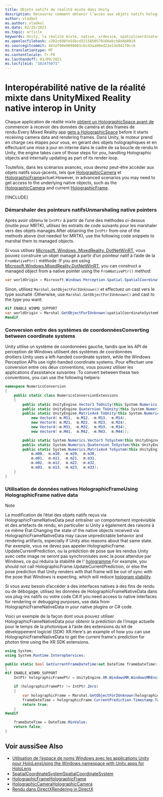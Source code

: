 ```yaml
---
title: Objets natifs de réalité mixte dans Unity
description: Découvrez comment obtenir l’accès aux objets natifs holographiques sous-jacents dans Unity à l’aide de l’espace de noms XR.
author: vladkol
ms.author: vladkol
ms.date: 02/25/2021
ms.topic: article
keywords: Unity, la réalité mixte, native, xrdevice, spatialcoordinatesystem, holographicframe, holographiccamera, ispatialcoordinatesystem, iholographicframe, iholographiccamera, getnativeptr, casque de la réalité mixte, casque Windows Mixed realisation, casque de réalité virtuelle
ms.openlocfilehash: c202c698fe55bcd3215850579166ebcb8d4b8910
ms.sourcegitcommit: 441ef99e6090081c6cd3aa88ed21e13e941f0cc6
ms.translationtype: MT
ms.contentlocale: fr-FR
ms.lasthandoff: 03/09/2021
ms.locfileid: "102475071"
---
```

# <a name="mixed-reality-native-interop-in-unity"></a><span data-ttu-id="8340d-104">Interopérabilité native de la réalité mixte dans Unity</span><span class="sxs-lookup"><span data-stu-id="8340d-104">Mixed Reality native interop in Unity</span></span>

<span data-ttu-id="8340d-105">Chaque application de réalité mixte [obtient un HolographicSpace avant de](../native/getting-a-holographicspace.md) commencer à recevoir des données de caméra et des frames de rendu.</span><span class="sxs-lookup"><span data-stu-id="8340d-105">Every Mixed Reality app [gets a HolographicSpace](../native/getting-a-holographicspace.md) before it starts receiving camera data and rendering frames.</span></span> <span data-ttu-id="8340d-106">Dans Unity, le moteur prend en charge ces étapes pour vous, en gérant des objets holographiques et en effectuant une mise à jour en interne dans le cadre de sa boucle de rendu.</span><span class="sxs-lookup"><span data-stu-id="8340d-106">In Unity, the engine takes care of those steps for you, handling Holographic objects and internally updating as part of its render loop.</span></span>

<span data-ttu-id="8340d-107">Toutefois, dans les scénarios avancés, vous devrez peut-être accéder aux objets natifs sous-jacents, tels que <a href="/uwp/api/windows.graphics.holographic.holographiccamera" target="_blank">HolographicCamera</a> et <a href="/uwp/api/windows.graphics.holographic.holographicframe" target="_blank">HolographicFrame</a>actuel.</span><span class="sxs-lookup"><span data-stu-id="8340d-107">However, in advanced scenarios you may need to get access to the underlying native objects, such as the <a href="/uwp/api/windows.graphics.holographic.holographiccamera" target="_blank">HolographicCamera</a> and current <a href="/uwp/api/windows.graphics.holographic.holographicframe" target="_blank">HolographicFrame</a>.</span></span>

[!INCLUDE[](includes/unity-native-ptrs.md)]

### <a name="unmarshaling-native-pointers"></a><span data-ttu-id="8340d-108">Démarshaler des pointeurs natifs</span><span class="sxs-lookup"><span data-stu-id="8340d-108">Unmarshaling native pointers</span></span>

<span data-ttu-id="8340d-109">Après avoir obtenu le `IntPtr` à partir de l’une des méthodes ci-dessus (inutile pour MRTK), utilisez les extraits de code suivants pour les marshaler vers des objets managés.</span><span class="sxs-lookup"><span data-stu-id="8340d-109">After obtaining the `IntPtr` from one of the methods above (not needed for MRTK), use the following code snippets to marshal them to managed objects.</span></span>

<span data-ttu-id="8340d-110">Si vous utilisez [Microsoft. Windows. MixedReality. DotNetWinRT](https://www.nuget.org/packages/Microsoft.Windows.MixedReality.DotNetWinRT), vous pouvez construire un objet managé à partir d’un pointeur natif à l’aide de la `FromNativePtr()` méthode :</span><span class="sxs-lookup"><span data-stu-id="8340d-110">If you are using [Microsoft.Windows.MixedReality.DotNetWinRT](https://www.nuget.org/packages/Microsoft.Windows.MixedReality.DotNetWinRT), you can construct a managed object from a native pointer using the `FromNativePtr()` method:</span></span>

```cs
var worldOrigin = Microsoft.Windows.Perception.Spatial.SpatialCoordinateSystem.FromNativePtr(spatialCoordinateSystemPtr);
```

<span data-ttu-id="8340d-111">Sinon, utilisez `Marshal.GetObjectForIUnknown()` et effectuez un cast vers le type souhaité :</span><span class="sxs-lookup"><span data-stu-id="8340d-111">Otherwise, use `Marshal.GetObjectForIUnknown()` and cast to the type you want:</span></span>

```cs
#if ENABLE_WINMD_SUPPORT
var worldOrigin = Marshal.GetObjectForIUnknown(spatialCoordinateSystemPtr) as Windows.Perception.Spatial.SpatialCoordinateSystem;
#endif
```

### <a name="converting-between-coordinate-systems"></a><span data-ttu-id="8340d-112">Conversion entre des systèmes de coordonnées</span><span class="sxs-lookup"><span data-stu-id="8340d-112">Converting between coordinate systems</span></span>

<span data-ttu-id="8340d-113">Unity utilise un système de coordonnées gauche, tandis que les API de perception de Windows utilisent des systèmes de coordonnées droitiers.</span><span class="sxs-lookup"><span data-stu-id="8340d-113">Unity uses a left-handed coordinate system, while the Windows Perception APIs use right-handed coordinate systems.</span></span> <span data-ttu-id="8340d-114">Pour effectuer une conversion entre ces deux conventions, vous pouvez utiliser les applications d’assistance suivantes :</span><span class="sxs-lookup"><span data-stu-id="8340d-114">To convert between these two conventions, you can use the following helpers:</span></span>

```cs
namespace NumericsConversion
{
    public static class NumericsConversionExtensions
    {
        public static UnityEngine.Vector3 ToUnity(this System.Numerics.Vector3 v) => new UnityEngine.Vector3(v.X, v.Y, -v.Z);
        public static UnityEngine.Quaternion ToUnity(this System.Numerics.Quaternion q) => new UnityEngine.Quaternion(q.X, q.Y, -q.Z, -q.W);
        public static UnityEngine.Matrix4x4 ToUnity(this System.Numerics.Matrix4x4 m) => new UnityEngine.Matrix4x4(
            new Vector4( m.M11,  m.M12, -m.M13,  m.M14),
            new Vector4( m.M21,  m.M22, -m.M23,  m.M24),
            new Vector4(-m.M31, -m.M32,  m.M33, -m.M34),
            new Vector4( m.M41,  m.M42, -m.M43,  m.M44));

        public static System.Numerics.Vector3 ToSystem(this UnityEngine.Vector3 v) => new System.Numerics.Vector3(v.x, v.y, -v.z);
        public static System.Numerics.Quaternion ToSystem(this UnityEngine.Quaternion q) => new System.Numerics.Quaternion(q.x, q.y, -q.z, -q.w);
        public static System.Numerics.Matrix4x4 ToSystem(this UnityEngine.Matrix4x4 m) => new System.Numerics.Matrix4x4(
            m.m00,  m.m10, -m.m20,  m.m30,
            m.m01,  m.m11, -m.m21,  m.m31,
           -m.m02, -m.m12,  m.m22, -m.m32,
            m.m03,  m.m13, -m.m23,  m.m33);
    }
}
```

### <a name="using-holographicframe-native-data"></a><span data-ttu-id="8340d-115">Utilisation de données natives HolographicFrame</span><span class="sxs-lookup"><span data-stu-id="8340d-115">Using HolographicFrame native data</span></span>

> [!NOTE]
> <span data-ttu-id="8340d-116">La modification de l’état des objets natifs reçus via HolographicFrameNativeData peut entraîner un comportement imprévisible et des artefacts de rendu, en particulier si Unity a également des raisons à ce même État.</span><span class="sxs-lookup"><span data-stu-id="8340d-116">Changing the state of the native objects received via HolographicFrameNativeData may cause unpredictable behavior and rendering artifacts, especially if Unity also reasons about that same state.</span></span>  <span data-ttu-id="8340d-117">Par exemple, vous ne devez pas appeler HolographicFrame. UpdateCurrentPrediction, ou la prédiction de pose que les rendus Unity avec cette image ne seront pas synchronisées avec la pose attendue par Windows, ce qui réduira la stabilité de l' [hologramme](../platform-capabilities-and-apis/hologram-stability.md).</span><span class="sxs-lookup"><span data-stu-id="8340d-117">For example, you should not call HolographicFrame.UpdateCurrentPrediction, or else the pose prediction that Unity renders with that frame will be out of sync with the pose that Windows is expecting, which will reduce [hologram stability](../platform-capabilities-and-apis/hologram-stability.md).</span></span>

<span data-ttu-id="8340d-118">Si vous avez besoin d’accéder à des interfaces natives à des fins de rendu ou de débogage, utilisez les données de HolographicFrameNativeData dans vos plug-ins natifs ou votre code C#.</span><span class="sxs-lookup"><span data-stu-id="8340d-118">If you need access to native interfaces for rendering or debugging purposes, use data from HolographicFrameNativeData in your native plugins or C# code.</span></span>

<span data-ttu-id="8340d-119">Voici un exemple de la façon dont vous pouvez utiliser HolographicFrameNativeData pour obtenir la prédiction de l’image actuelle pour le temps de la photonique à l’aide des extensions du kit de développement logiciel (SDK) XR.</span><span class="sxs-lookup"><span data-stu-id="8340d-119">Here's an example of how you can use HolographicFrameNativeData to get the current frame's prediction for photon time using the XR SDK extensions.</span></span>

```cs
using System;
using System.Runtime.InteropServices;

public static bool GetCurrentFrameDateTime(out DateTime frameDateTime)
{
#if ENABLE_WINMD_SUPPORT
    IntPtr holographicFramePtr = UnityEngine.XR.WindowsMR.WindowsMREnvironment.CurrentHolographicRenderFrame;

    if (holographicFramePtr != IntPtr.Zero)
    {
        var holographicFrame = Marshal.GetObjectForIUnknown(holographicFramePtr) as Windows.Graphics.Holographic.HolographicFrame;
        frameDateTime = holographicFrame.CurrentPrediction.Timestamp.TargetTime.DateTime;
        return true;
    }
#endif

    frameDateTime = DateTime.MinValue;
    return false;
}
```

## <a name="see-also"></a><span data-ttu-id="8340d-120">Voir aussi</span><span class="sxs-lookup"><span data-stu-id="8340d-120">See Also</span></span>

* [<span data-ttu-id="8340d-121">Utilisation de l’espace de noms Windows avec les applications Unity pour HoloLens</span><span class="sxs-lookup"><span data-stu-id="8340d-121">Using the Windows namespace with Unity apps for HoloLens</span></span>](using-the-windows-namespace-with-unity-apps-for-hololens.md)
* <span data-ttu-id="8340d-122"><a href="/uwp/api/windows.perception.spatial.spatialcoordinatesystem" target="_blank">SpatialCoordinateSystem</a></span><span class="sxs-lookup"><span data-stu-id="8340d-122"><a href="/uwp/api/windows.perception.spatial.spatialcoordinatesystem" target="_blank">SpatialCoordinateSystem</a></span></span>
* <span data-ttu-id="8340d-123"><a href="/uwp/api/windows.graphics.holographic.holographicframe" target="_blank">HolographicFrame</a></span><span class="sxs-lookup"><span data-stu-id="8340d-123"><a href="/uwp/api/windows.graphics.holographic.holographicframe" target="_blank">HolographicFrame</a></span></span>
* <span data-ttu-id="8340d-124"><a href="/uwp/api/windows.graphics.holographic.holographiccamera" target="_blank">HolographicCamera</a></span><span class="sxs-lookup"><span data-stu-id="8340d-124"><a href="/uwp/api/windows.graphics.holographic.holographiccamera" target="_blank">HolographicCamera</a></span></span>
* [<span data-ttu-id="8340d-125">Rendu dans DirectX</span><span class="sxs-lookup"><span data-stu-id="8340d-125">Rendering in DirectX</span></span>](../native/rendering-in-directx.md)
